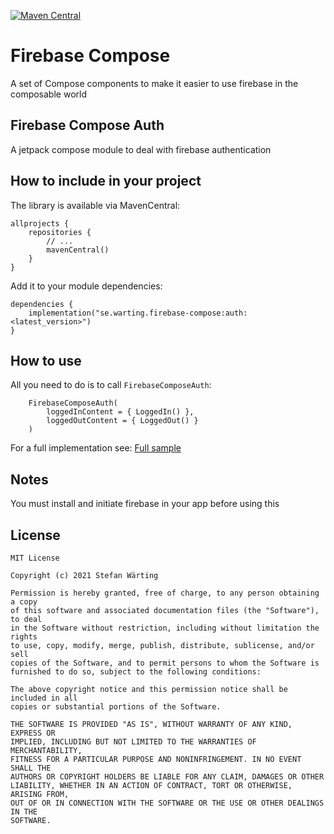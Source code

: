 [![Maven Central](https://maven-badges.herokuapp.com/maven-central/se.warting.firebase-compose/auth/badge.png)](https://maven-badges.herokuapp.com/maven-central/se.warting.firebase-compose/auth)

# Firebase Compose

A set of Compose components to make it easier to use firebase in the composable world

## Firebase Compose Auth

A jetpack compose module to deal with firebase authentication

## How to include in your project

The library is available via MavenCentral:

```
allprojects {
    repositories {
        // ...
        mavenCentral()
    }
}
```

Add it to your module dependencies:

```
dependencies {
    implementation("se.warting.firebase-compose:auth:<latest_version>")
}
```

## How to use

All you need to do is to call `FirebaseComposeAuth`:

```
    FirebaseComposeAuth(
        loggedInContent = { LoggedIn() },
        loggedOutContent = { LoggedOut() }
    )
```

For a full implementation
see: [Full sample](app/src/main/java/se/warting/firebasecompose/MainActivity.kt)

## Notes

You must install and initiate firebase in your app before using this

## License

```
MIT License

Copyright (c) 2021 Stefan Wärting

Permission is hereby granted, free of charge, to any person obtaining a copy
of this software and associated documentation files (the "Software"), to deal
in the Software without restriction, including without limitation the rights
to use, copy, modify, merge, publish, distribute, sublicense, and/or sell
copies of the Software, and to permit persons to whom the Software is
furnished to do so, subject to the following conditions:

The above copyright notice and this permission notice shall be included in all
copies or substantial portions of the Software.

THE SOFTWARE IS PROVIDED "AS IS", WITHOUT WARRANTY OF ANY KIND, EXPRESS OR
IMPLIED, INCLUDING BUT NOT LIMITED TO THE WARRANTIES OF MERCHANTABILITY,
FITNESS FOR A PARTICULAR PURPOSE AND NONINFRINGEMENT. IN NO EVENT SHALL THE
AUTHORS OR COPYRIGHT HOLDERS BE LIABLE FOR ANY CLAIM, DAMAGES OR OTHER
LIABILITY, WHETHER IN AN ACTION OF CONTRACT, TORT OR OTHERWISE, ARISING FROM,
OUT OF OR IN CONNECTION WITH THE SOFTWARE OR THE USE OR OTHER DEALINGS IN THE
SOFTWARE.
```